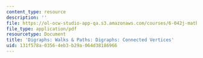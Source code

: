 ```yaml
---
content_type: resource
description: ''
file: https://ol-ocw-studio-app-qa.s3.amazonaws.com/courses/6-042j-mathematics-for-computer-science-spring-2015/131f578a03564eb3b29a064d38186966_MIT6_042JS15_Concted_Vrtics.pdf
file_type: application/pdf
resourcetype: Document
title: 'Digraphs: Walks & Paths: Digraphs: Connected Vertices'
uid: 131f578a-0356-4eb3-b29a-064d38186966
---
```

